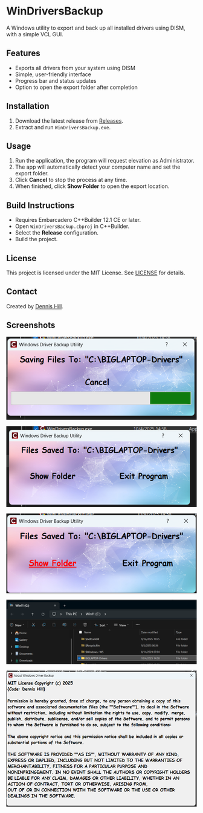 # WinDriversBackup

A Windows utility to export and back up all installed drivers using DISM, with a simple VCL GUI.

## Features

- Exports all drivers from your system using DISM
- Simple, user-friendly interface
- Progress bar and status updates
- Option to open the export folder after completion

## Installation

1. Download the latest release from [Releases](https://github.com/dennisflb/WinDriversBackup/releases).
2. Extract and run `WinDriversBackup.exe`.

## Usage

1. Run the application, the program will request elevation as Administrator.
2. The app will automatically detect your computer name and set the export folder.
3. Click **Cancel** to stop the process at any time.
4. When finished, click **Show Folder** to open the export location.

## Build Instructions

- Requires Embarcadero C++Builder 12.1 CE or later.
- Open `WinDriversBackup.cbproj` in C++Builder.
- Select the **Release** configuration.
- Build the project.

## License

This project is licensed under the MIT License. See [LICENSE](LICENSE.txt) for details.

## Contact

Created by [Dennis Hill](mailto:dennis@DiscoveringElectronics.com).

## Screenshots
![Main Window](images/ProgramStart.png)

![DISM Complete](images/DISMComplete.png)

![Show Folder](images/ShowFolder.png)

![File Explorer](images/FileExplorer.png)

![MIT License](images/MITLicense.png)
